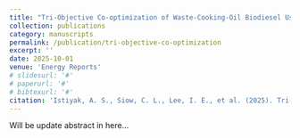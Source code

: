 ```yaml
---
title: "Tri-Objective Co-optimization of Waste-Cooking-Oil Biodiesel Using Machine Learning, NSGA-II, and Life-Cycle Assessment."
collection: publications
category: manuscripts
permalink: /publication/tri-objective-co-optimization
excerpt: ''
date: 2025-10-01
venue: 'Energy Reports'
# slidesurl: '#'
# paperurl: '#'
# bibtexurl: '#'
citation: 'Istiyak, A. S., Siow, C. L., Lee, I. E., et al. (2025). Tri-Objective Co-optimization of Waste-Cooking-Oil Biodiesel Using Machine Learning, NSGA-II, and Life-Cycle Assessment. Energy Report, EGYR-D-2503431. [Under Review].'
---
```

Will be update abstract in here... 
